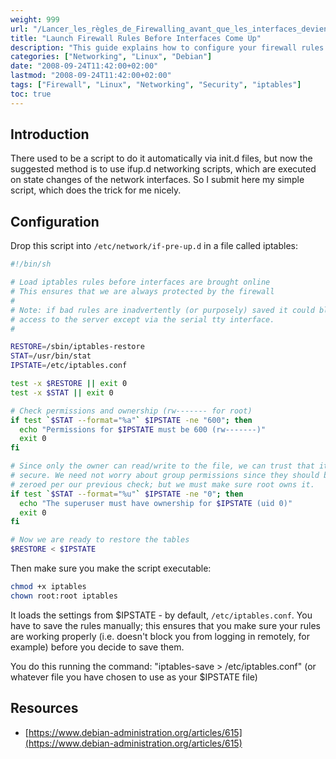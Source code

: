 ```yaml
---
weight: 999
url: "/Lancer_les_règles_de_Firewalling_avant_que_les_interfaces_deviennent_up/"
title: "Launch Firewall Rules Before Interfaces Come Up"
description: "This guide explains how to configure your firewall rules to load before network interfaces come up, ensuring your system is always protected by a firewall."
categories: ["Networking", "Linux", "Debian"]
date: "2008-09-24T11:42:00+02:00"
lastmod: "2008-09-24T11:42:00+02:00"
tags: ["Firewall", "Linux", "Networking", "Security", "iptables"]
toc: true
---
```


## Introduction

There used to be a script to do it automatically via init.d files, but now the suggested method is to use ifup.d networking scripts, which are executed on state changes of the network interfaces. So I submit here my simple script, which does the trick for me nicely.

## Configuration

Drop this script into `/etc/network/if-pre-up.d` in a file called iptables:

```bash
#!/bin/sh

# Load iptables rules before interfaces are brought online
# This ensures that we are always protected by the firewall
#
# Note: if bad rules are inadvertently (or purposely) saved it could block
# access to the server except via the serial tty interface.
#

RESTORE=/sbin/iptables-restore
STAT=/usr/bin/stat
IPSTATE=/etc/iptables.conf

test -x $RESTORE || exit 0
test -x $STAT || exit 0

# Check permissions and ownership (rw------- for root)
if test `$STAT --format="%a"` $IPSTATE -ne "600"; then
  echo "Permissions for $IPSTATE must be 600 (rw-------)"
  exit 0
fi

# Since only the owner can read/write to the file, we can trust that it is
# secure. We need not worry about group permissions since they should be
# zeroed per our previous check; but we must make sure root owns it.
if test `$STAT --format="%u"` $IPSTATE -ne "0"; then
  echo "The superuser must have ownership for $IPSTATE (uid 0)"
  exit 0
fi

# Now we are ready to restore the tables
$RESTORE < $IPSTATE
```

Then make sure you make the script executable:

```bash
chmod +x iptables
chown root:root iptables
```

It loads the settings from $IPSTATE - by default, `/etc/iptables.conf`. You have to save the rules manually; this ensures that you make sure your rules are working properly (i.e. doesn't block you from logging in remotely, for example) before you decide to save them.

You do this running the command: "iptables-save > /etc/iptables.conf" (or whatever file you have chosen to use as your $IPSTATE file)

## Resources
- [https://www.debian-administration.org/articles/615](https://www.debian-administration.org/articles/615)
